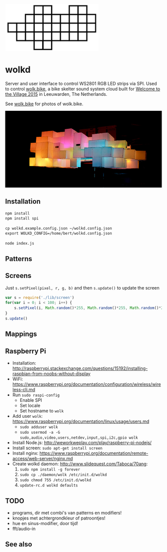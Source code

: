 <img width="300px" src="public/img/wolk-logo.png" />

# wolkd

Server and user interface to control WS2801 RGB LED strips via SPI. Used to control [wolk.bike](http://wolk.bike), a bike skelter sound system cloud built for [Welcome to the Village 2015](http://welcometothevillage.nl/project/de-wolk) in Leeuwarden, The Netherlands.

See [wolk.bike](http://wolk.bike) for photos of wolk.bike.

![](public/img/wolk.jpg)

## Installation

    npm install
    npm install spi

    cp wolkd.example.config.json ~/wolkd.config.json
    export WOLKD_CONFIG=/home/bert/wolkd.config.json

    node index.js

## Patterns

## Screens

Just `s.setPixel(pixel, r, g, b)` and then `s.update()` to update the screen

```js
var s = require('./lib/screen')
for(var i = 0; i < 100; i++) {
	s.setPixel(i, Math.random()*255, Math.random()*255, Math.random()*255)
}
s.update()
```

## Mappings

## Raspberry Pi

- Installation: http://raspberrypi.stackexchange.com/questions/15192/installing-raspbian-from-noobs-without-display
- WiFi: https://www.raspberrypi.org/documentation/configuration/wireless/wireless-cli.md
- Run `sudo raspi-config`
  - Enable SPI
  - Set locale
  - Set hostname to `wolk`
- Add user `wolk`: https://www.raspberrypi.org/documentation/linux/usage/users.md
  - `sudo adduser wolk`
  - `sudo usermod -a -G sudo,audio,video,users,netdev,input,spi,i2c,gpio wolk`
- Install Node.js: http://weworkweplay.com/play/raspberry-pi-nodejs/
- Install screen: `sudo apt-get install screen`
- Install nginx: https://www.raspberrypi.org/documentation/remote-access/web-server/nginx.md
- Create wolkd daemon: http://www.slidequest.com/Taboca/70ang:
  1. `sudo npm install -g forever`
  2. `sudo cp ./daemon/wolk /etc/init.d/wolkd`
  3. `sudo chmod 755 /etc/init.d/wolkd`
  4. `update-rc.d wolkd defaults`

## TODO

- programs, dir met combi's van patterns en modifiers!
- knopjes met achtergrondkleur of patroontjes!
- hue en sinus-modifier, door tijd!
 - fft/audio-in

## See also